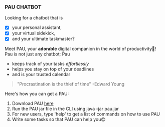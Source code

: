 ### PAU CHATBOT

Looking for a chatbot that is

- [x] your personal assistant,
- [x] your virtual sidekick,
- [x] and your ultimate taskmaster?

Meet PAU, your **adorable** digital companion in the world of productivity🤩! Pau is not just any chatbot; Pau

- keeps track of your tasks _effortlessly_
- helps you stay on top of your deadlines
- and is your trusted calendar

> "Procrastination is the thief of time" -Edward Young

Here's how you can get a PAU:
1. Download PAU [here](https://github.com/czhiruo/ip)
2. Run the PAU jar file in the CLI using java -jar pau.jar
3. For new users, type 'help' to get a list of commands on how to use PAU
4. Write some tasks so that PAU can help you😍
